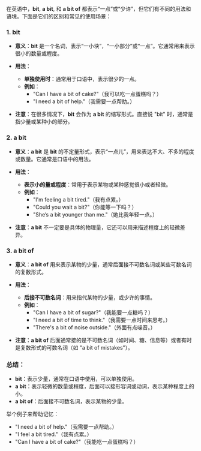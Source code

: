 在英语中，**bit**, **a bit**, 和 **a bit of** 都表示“一点”或“少许”，但它们有不同的用法和语境。下面是它们的区别和常见的使用场景：

### 1. **bit**
   - **意义**：**bit** 是一个名词，表示“一小块”，“一小部分”或“一点”。它通常用来表示很小的数量或程度。
   - **用法**：
     - **单独使用时**：通常用于口语中，表示很少的一点。
     - **例如**：  
       - "Can I have a bit of cake?"（我可以吃一点蛋糕吗？）  
       - "I need a bit of help."（我需要一点帮助。）

   - **注意**：在很多情况下，**bit** 会作为 **a bit** 的缩写形式。直接说 "bit" 时，通常是指少量或某种小的部分。

### 2. **a bit**
   - **意义**：**a bit** 是 **bit** 的不定量形式，表示“一点儿”，用来表达不大、不多的程度或数量。它通常是口语中的用法。
   - **用法**：
     - **表示小的量或程度**：常用于表示某物或某种感觉很小或者轻微。
     - **例如**：
       - "I'm feeling a bit tired."（我有点累。）
       - "Could you wait a bit?"（你能等一下吗？）
       - "She’s a bit younger than me."（她比我年轻一点。）

   - **注意**：**a bit** 不一定要是具体的物理量，它还可以用来描述程度上的轻微差异。

### 3. **a bit of**
   - **意义**：**a bit of** 用来表示某物的少量，通常后面接不可数名词或某些可数名词的复数形式。
   - **用法**：
     - **后接不可数名词**：用来指代某物的少量，或少许的事情。
     - **例如**：
       - "Can I have a bit of sugar?"（我能要一点糖吗？）
       - "I need a bit of time to think."（我需要一点时间来思考。）
       - "There's a bit of noise outside."（外面有点噪音。）

   - **注意**：**a bit of** 后面通常接的是不可数名词（如时间、糖、信息等）或者有时是复数形式的可数名词（如 "a bit of mistakes"）。

### 总结：
- **bit**：表示少量，通常在口语中使用，可以单独使用。
- **a bit**：表示轻微的数量或程度，后面可以接形容词或动词，表示某种程度上的小。
- **a bit of**：后面接不可数名词，表示某物的少量。

举个例子来帮助记忆：
- "I need a bit of help."（我需要一点帮助。）
- "I feel a bit tired."（我有点累。）
- "Can I have a bit of cake?"（我能吃一点蛋糕吗？）
